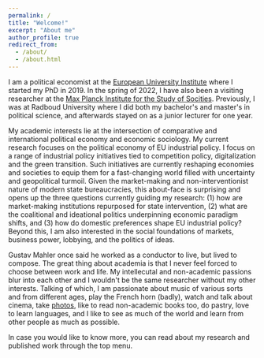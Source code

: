 ```yaml
---
permalink: /
title: "Welcome!"
excerpt: "About me"
author_profile: true
redirect_from: 
  - /about/
  - /about.html
---
```


I am a political economist at the [European University Institute](https://www.eui.eu/people?id=luuk-pieter-hendrik-schmitz) where I started my PhD in 2019. In the spring of 2022, I have also been a visiting researcher at the [Max Planck Institute for the Study of Socities](https://www.mpifg.de/1101957/schmitz-politische-oekonomie-der-europaeischen-industriepolitik). Previously, I was at Radboud University where I did both my bachelor's and master's in political science, and afterwards stayed on as a junior lecturer for one year.

My academic interests lie at the intersection of comparative and international political economy and economic sociology. My current research focuses on the political economy of EU industrial policy. I focus on a range of industrial policy initiatives tied to competition policy, digitalization and the green transition. Such initiatives are currently reshaping economies and societies to equip them for a fast-changing world filled with uncertainty and geopolitical turmoil. Given the market-making and non-interventionist nature of modern state bureaucracies, this about-face is surprising and opens up the three questions currently guiding my research: (1) how are market-making institutions repurposed for state intervention, (2) what are the coalitional and ideational politics underpinning economic paradigm shifts, and (3) how do domestic preferences shape EU industrial policy? Beyond this, I am also interested in the social foundations of markets, business power, lobbying, and the politics of ideas.

Gustav Mahler once said he worked as a conductor to live, but lived to compose. The great thing about academia is that I never feel forced to choose between work and life. My intellecutal and non-academic passions blur into each other and I wouldn't be the same researcher without my other interests. Talking of which, I am passionate about music of various sorts and from different ages, play the French horn (badly), watch and talk about cinema, take [photos](https://www.flickr.com/photos/136054004@N08/), like to read non-academic books too, do pastry, love to learn languages, and I like to see as much of the world and learn from other people as much as possible.

In case you would like to know more, you can read about my research and published work through the top menu.
